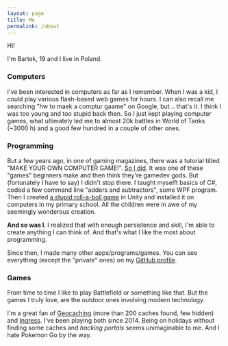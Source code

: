 ```yaml
---
layout: page
title: Me
permalink: /about
---
```


Hi!

I'm Bartek, 19 and I live in Poland.

### Computers

I've been interested in computers as far as I remember. When I was a kid, I
could play various flash-based web games for hours. I can also recall me
searching "hw to maek a comptur gaame" on Google, but... that's it. I think I
was too young and too stupid back then. So I just kept playing computer games,
what ultimately led me to almost 20k battles in World of Tanks (~3000 h) and a
good few hundred in a couple of other ones.

### Programming

But a few years ago, in one of gaming magazines, there was a tutorial titled
"MAKE YOUR OWN COMPUTER GAME!". [So I
did](https://github.com/bartekpacia/my-first-game). It was one of these "games"
beginners make and then think they're gamedev gods. But (fortunately I have to
say) I didn't stop there. I taught myselft basics of C#, coded a few command
line "adders and subtractors", some WPF program. Then I created [a stupid
roll-a-boll game](https://github.com/bartekpacia/crazy-ball) in Unity and
installed it on computers in my primary school. All the children were in awe of
my seemingly wonderous creation.

**And so was I**. I realized that with enough persistence and skill, I'm able to
create anything I can think of. And that's what I like the most about
programming.

Since then, I made many other apps/programs/games. You can see everything
(except the "private" ones) on my [GitHub
profile](https://github.com/bartekpacia).

### Games

From time to time I like to play Battlefield or something like that. But the
games I truly love, are the outdoor ones involving modern technology.

I'm a great fan of [Geocaching](https://en.wikipedia.org/wiki/Geocaching) (more
than 200 caches found, few hidden) and [Ingress](https://www.ingress.com). I've
been playing both since 2014. Being on holidays without finding some caches and
_hacking portals_ seems unimaginable to me. And I hate Pokemon Go by the way.
